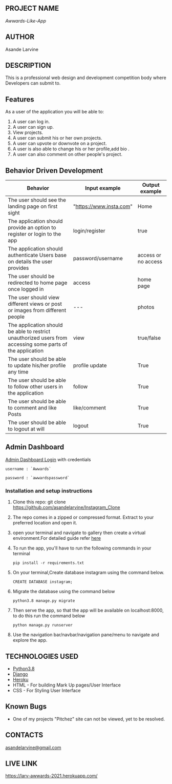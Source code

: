 ## PROJECT NAME 
*Awwards-Like-App*


## AUTHOR 
Asande Larvine


## DESCRIPTION 
This is a professional web design and development competition body where Developers can submit to.



## Features


As a user of the application you will be able to:


1. A user can log in.
2. A user can sign up.
3. View projects. 
4. A user can submit his or her own projects.
5. A user can upvote or downvote on a project.
6. A user is also able to change his or her profile,add bio .
7. A user can also comment on other people's project. 



## Behavior Driven Development

| __Behavior__  | __Input example__ | __Output example__ |
| ------------- | ----------------- | ------------------ |
| The user should see the landing page on first sight | "https://www.insta.com"   | Home  |
| The application should provide an option to register or login to the app | login/register | true  |
| The application should authenticate Users base on details the user provides   | password/username |  access or no access |
| The user should be redirected to home page once logged in | access | home page |
| The user should view different views or post or images from different people | --- | photos |
| The application should be able to restrict unauthorized users from accessing some parts of the application | view | true/false |
| The user should be able to update his/her profile any time | profile update | True |
| The user should be able to follow other users in the application | follow | True |
| The user should be able to comment and like Posts  | like/comment | True |
| The user should be able to logout at will | logout | True |



## Admin Dashboard

[Admin Dashboard Login]()  with credentials

    username : `Awwards`

    password : `awwardspassword`
### Installation and setup instructions

1. Clone this repo: git clone https://github.com/asandelarvine/Instagram_Clone
2. The repo comes in a zipped or compressed format. Extract to your preferred location and open it.
3. open your terminal and navigate to gallery then create a virtual environment.For detailed guide refer  [here](https://packaging.python.org/guides/installing-using-pip-and-virtualenv/)
3. To run the app, you'll have to run the following commands in your terminal
    
    
       pip install -r requirements.txt
4. On your terminal,Create database instagram using the command below.


       CREATE DATABASE instagram;
5. Migrate the database using the command below


       python3.8 manage.py migrate
6. Then serve the app, so that the app will be available on localhost:8000, to do this run the command below


       python manage.py runserver
7. Use the navigation bar/navbar/navigation pane/menu to navigate and explore the app.


## TECHNOLOGIES USED 
* [Python3.8](https://www.python.org/)
* [Django](https://docs.djangoproject.com)
* [Heroku](https://heroku.com)
* HTML - For building Mark Up pages/User Interface
* CSS - For Styling User Interface

## Known Bugs

* One of my projects "Pitchez" site can not be viewed, yet to be resolved.


## CONTACTS
asandelarvine@gmail.com

## LIVE LINK
https://larv-awwards-2021.herokuapp.com/

